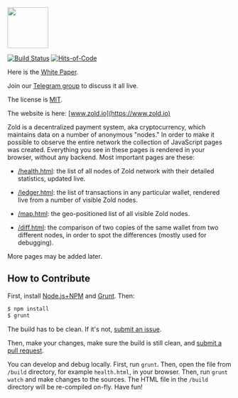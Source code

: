 <img src="http://www.zold.io/logo.svg" width="92px" height="92px"/>

[![Build Status](https://travis-ci.org/zold-io/zold.github.io.svg?branch=master)](https://travis-ci.org/zold-io/zold.github.io)
[![Hits-of-Code](https://hitsofcode.com/github/zold-io/zold.github.io)](https://hitsofcode.com/github/zold-io/zold.github.io)

Here is the [White Paper](https://papers.zold.io/wp.pdf).

Join our [Telegram group](https://t.me/zold_io) to discuss it all live.

The license is [MIT](https://github.com/yegor256/zold/blob/master/LICENSE.txt).

The website is here: [www.zold.io](https://www.zold.io)

Zold is a decentralized payment system, aka cryptocurrency, which
maintains data on a number of anonymous "nodes." In order to make it
possible to observe the entire network the collection of JavaScript
pages was created. Everything you see in these pages is rendered
in your browser, without any backend. Most important pages are these:

  * [/health.html](http://www.zold.io/health.html): the list of all nodes of Zold network
    with their detailed statistics, updated live.

  * [/ledger.html](http://www.zold.io/ledger.html): the list of transactions
    in any particular wallet, rendered live from a number of visible Zold nodes.

  * [/map.html](http://www.zold.io/map.html): the geo-positioned list
    of all visible Zold nodes.

  * [/diff.html](http://www.zold.io/diff.html): the comparison of two
    copies of the same wallet from two different nodes, in order to
    spot the differences (mostly used for debugging).

More pages may be added later.

## How to Contribute

First, install
[Node.js+NPM](https://docs.npmjs.com/downloading-and-installing-node-js-and-npm) and
[Grunt](https://www.ruby-lang.org/en/documentation/installation/).
Then:

```bash
$ npm install
$ grunt
```

The build has to be clean. If it's not, [submit an issue](https://github.com/zold-io/zold.github.io/issues).

Then, make your changes, make sure the build is still clean,
and [submit a pull request](https://www.yegor256.com/2014/04/15/github-guidelines.html).

You can develop and debug locally. First, run `grunt`. Then, open
the file from `/build` directory, for example `health.html`, in your browser.
Then, run `grunt watch` and make changes to the sources. The HTML file in
the `/build` directory will be re-compiled on-fly. Have fun!
